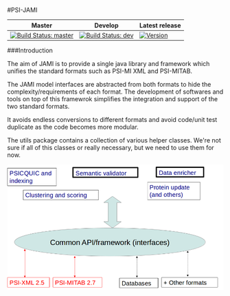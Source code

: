 #PSI-JAMI

Master | Develop | Latest release
--- | --- | ---
[![Build Status: master][travis-badge-master]][ci]| [![Build Status: dev][travis-badge-dev]][ci] | [![Version](http://img.shields.io/badge/version-3.0.14-blue.svg?style=flat)](https://github.com/MICommunity/psi-jami/tree/psi-jami-3.0.14)

###Introduction

The aim of JAMI is to provide a single java library and framework which unifies the standard formats such as PSI-MI XML and PSI-MITAB.

The JAMI model interfaces are abstracted from both formats to hide the complexity/requirements of each format. The development of softwares and tools on top of this framewrok simplifies the integration and support of the two standard formats.

It avoids endless conversions to different formats and avoid code/unit test duplicate as the code becomes more modular.

The utils package contains a collection of various helper classes. We're not sure if all of this classes or really necessary, but we need to use them for now. 

<img width='800' src='wiki/images/jamiIntroduction.png' />

[travis-badge-master]: https://travis-ci.org/MICommunity/psi-jami.svg?branch=master
[travis-badge-dev]: https://travis-ci.org/MICommunity/psi-jami.svg?branch=develop
[ci]: https://travis-ci.org/MICommunity/psi-jami
